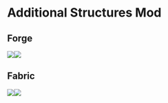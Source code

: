 # Additional Structures Mod

## Forge
<a href="https://www.curseforge.com/minecraft/mc-mods/additional-structures" target="_blank"><img src="http://cf.way2muchnoise.eu/short_237664.svg?badge_style=flat" /><a href="https://www.curseforge.com/minecraft/mc-mods/additional-structures" target="_blank"><img src="http://cf.way2muchnoise.eu/versions/237664.svg?badge_style=flat" /></a>

## Fabric
<a href="https://www.curseforge.com/minecraft/mc-mods/additional-structures-fabric" target="_blank"><img src="http://cf.way2muchnoise.eu/short_318036.svg?badge_style=flat" /><a href="https://www.curseforge.com/minecraft/mc-mods/additional-structures-fabric" target="_blank"><img src="http://cf.way2muchnoise.eu/versions/318036.svg?badge_style=flat" /></a>
